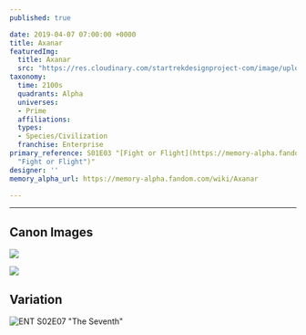 ```yaml
---
published: true

date: 2019-04-07 07:00:00 +0000
title: Axanar
featuredImg:
  title: Axanar
  src: "https://res.cloudinary.com/startrekdesignproject-com/image/upload/v1554864107/Axanar.png"
taxonomy:
  time: 2100s
  quadrants: Alpha
  universes:
  - Prime
  affiliations:
  types:
  - Species/Civilization
  franchise: Enterprise
primary_reference: S01E03 "[Fight or Flight](https://memory-alpha.fandom.com/wiki/Fight_or_Flight
  "Fight or Flight")"
designer: ''
memory_alpha_url: https://memory-alpha.fandom.com/wiki/Axanar

---
```

___
## Canon Images

![](https://res.cloudinary.com/startrekdesignproject-com/image/upload/v1554685796/Axanar1.jpg)

![](https://res.cloudinary.com/startrekdesignproject-com/image/upload/v1554685796/Axanar2.jpg)

## Variation

![ENT S02E07 "The Seventh"](https://res.cloudinary.com/startrekdesignproject-com/image/upload/v1554685796/Axanar3.jpg)